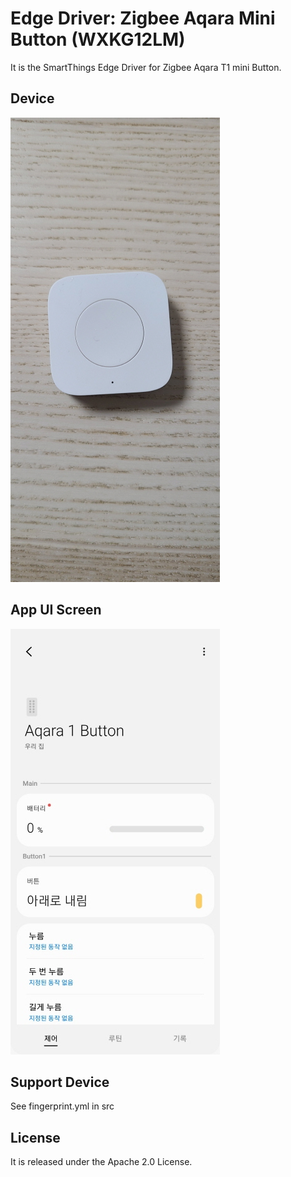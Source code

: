 # Edge Driver: Zigbee Aqara Mini Button (WXKG12LM)
It is the SmartThings Edge Driver for Zigbee Aqara T1 mini Button. 

## Device
![device](./readme_images/device1.jpg)

## App UI Screen
![ui](./readme_images/app1.jpg)

## Support Device
See fingerprint.yml in src

## License
It is released under the Apache 2.0 License.
